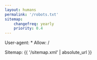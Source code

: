 ```yaml
---
layout: humans
permalink: '/robots.txt'
sitemap:
    changefreq: yearly
    priority: 0.4
---
```

User-agent: *
Allow: /

Sitemap: {{ '/sitemap.xml' | absolute_url }}
